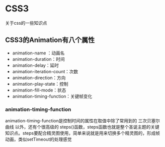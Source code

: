 # CSS3
关于css的一些知识点

## CSS3的Animation有八个属性
* animation-name ：动画名
* animation-duration：时间
* animation-delay：延时
* animation-iteration-count：次数
* animation-direction：方向
* animation-play-state：控制
* animation-fill-mode：状态
* animation-timing-function：关键帧变化

### animation-timing-function
animation-timing-function是控制时间的属性在取值中除了常用到的 三次贝塞尔曲线 以外，还有个很高级的 steps()函数，steps函数也就是整个圣诞主题的关键知识点。steps要配合精灵图使用，简单来说就是用来切换多个精灵图的，形成帧动画，类似setTimeout的处理感觉
